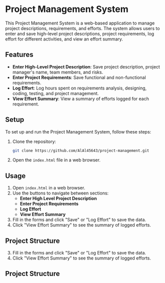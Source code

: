 # Project Management System

This Project Management System is a web-based application to manage project descriptions, requirements, and efforts. The system allows users to enter and save high-level project descriptions, project requirements, log effort for different activities, and view an effort summary.

## Features

- **Enter High-Level Project Description**: Save project description, project manager's name, team members, and risks.
- **Enter Project Requirements**: Save functional and non-functional requirements.
- **Log Effort**: Log hours spent on requirements analysis, designing, coding, testing, and project management.
- **View Effort Summary**: View a summary of efforts logged for each requirement.

## Setup

To set up and run the Project Management System, follow these steps:

1. Clone the repository:
    ```bash
    git clone https://github.com/AlAl45643/project-management.git
    ```
2. Open the `index.html` file in a web browser.

## Usage

1. Open `index.html` in a web browser.
2. Use the buttons to navigate between sections:
   - **Enter High Level Project Description**
   - **Enter Project Requirements**
   - **Log Effort**
   - **View Effort Summary**
3. Fill in the forms and click "Save" or "Log Effort" to save the data.
4. Click "View Effort Summary" to see the summary of logged efforts.

## Project Structure
3. Fill in the forms and click "Save" or "Log Effort" to save the data.
4. Click "View Effort Summary" to see the summary of logged efforts.

## Project Structure

